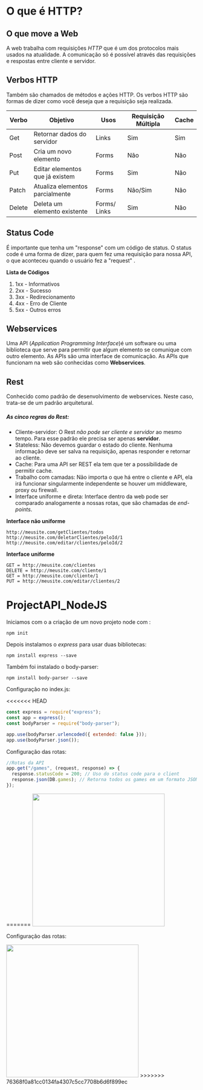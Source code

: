 # O que é HTTP?

## O que move a Web

A web trabalha com requisições _HTTP_ que é um dos protocolos mais usados na atualidade. A comunicação só é possível através das requisições e respostas entre cliente e servidor.

## Verbos HTTP

Também são chamados de métodos e ações HTTP. Os verbos HTTP são formas de dizer como você deseja que a requisição seja realizada.

| Verbo  | Objetivo                        | Usos         | Requisição Múltipla | Cache |
| ------ | ------------------------------- | ------------ | ------------------- | ----- |
| Get    | Retornar dados do servidor      | Links        | Sim                 | Sim   |
| Post   | Cria um novo elemento           | Forms        | Não                 | Não   |
| Put    | Editar elementos que já existem | Forms        | Sim                 | Não   |
| Patch  | Atualiza elementos parcialmente | Forms        | Não/Sim             | Não   |
| Delete | Deleta um elemento existente    | Forms/ Links | Sim                 | Não   |



## Status Code

É importante que tenha um "response" com um código de status. O status code é uma forma de dizer, para quem fez uma  requisição para  nossa API, o que aconteceu quando o usuário fez a "request"  .

**Lista de Códigos**

1. 1xx - Informativos
2. 2xx - Sucesso
3. 3xx - Redirecionamento
4. 4xx - Erro de Cliente
5. 5xx - Outros erros 



## Webservices

Uma API (*Application Programming Interface*)é um software ou uma biblioteca que serve para permitir que algum elemento se comunique com outro elemento. As APIs são uma interface de comunicação. As APIs que funcionam na web são conhecidas como **Webservices**. 



## Rest

Conhecido como padrão de desenvolvimento de webservices.  Neste caso, trata-se de um padrão arquitetural. 

##### As cinco regras do Rest:

- Cliente-servidor: O Rest *não pode ser cliente e servidor* ao mesmo tempo. Para esse padrão ele precisa ser apenas **servidor**.
- Stateless: Não devemos guardar o estado do cliente. Nenhuma informação deve ser salva na requisição, apenas responder e retornar ao cliente.
- Cache: Para uma API ser REST ela tem que ter a possibilidade de permitir cache. 
- Trabalho com camadas: Não importa o que há entre o cliente e API, ela irá funcionar singularmente independente se houver um middleware, proxy ou firewall. 
- Interface uniforme e direta: Interface dentro da web pode ser comparado analogamente a nossas rotas, que são chamadas de *end-points*.

**Interface não uniforme**

```http
http://meusite.com/getClientes/todos
http://meusite.com/deletarClientes/peloId/1
http://meusite.com/editar/clientes/peloId/2
```



**Interface uniforme**

```http
GET = http://meusite.com/clientes
DELETE = http://meusite.com/cliente/1
GET = http://meusite.com/cliente/1
PUT = http://meusite.com/editar/clientes/2
```



# ProjectAPI_NodeJS

Iniciamos com o a criação de um novo projeto node com :

```
npm init
```

Depois instalamos o *express* para usar duas bibliotecas:

```
npm install express --save
```

Também foi instalado o body-parser: 

```
npm install body-parser --save
```
  
Configuração no index.js:

<<<<<<< HEAD
```js
const express = require("express");
const app = express();
const bodyParser = require("body-parser");

app.use(bodyParser.urlencoded({ extended: false }));
app.use(bodyParser.json());
```

Configuração das rotas:

```js
//Rotas da API
app.get("/games", (request, response) => {
  response.statusCode = 200; // Uso do status code para o client
  response.json(DB.games); // Retorna todos os games em um formato JSON
});
```
=======
<img src="https://user-images.githubusercontent.com/28829983/156929853-e65a7d7a-52ee-432f-8425-f6b3ee4e99ba.png" width="350px" />


Configuração das rotas:

<img src="https://user-images.githubusercontent.com/28829983/156930130-d2370af3-ac1d-4cd4-96af-b6e4be217b5c.png" width="350px" />
>>>>>>> 76368f0a81cc0134fa4307c5cc7708b6d6f899ec

